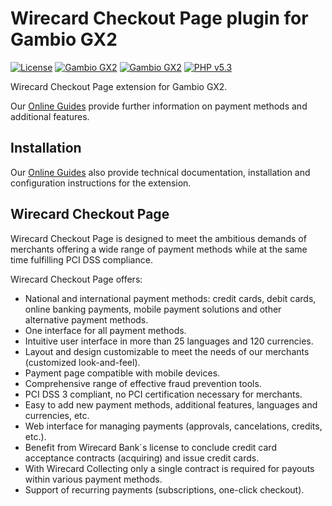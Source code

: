 # Wirecard Checkout Page plugin for Gambio GX2

[![License](https://img.shields.io/badge/license-GPLv2-blue.svg)](https://raw.githubusercontent.com/wirecard/gambio-wcp/master/LICENSE)
[![Gambio GX2](https://img.shields.io/badge/Gambio_GX2-v2.6-green.svg)](http://www.gambio.de/)
[![Gambio GX2](https://img.shields.io/badge/Gambio_GX2-v2.7-green.svg)](http://www.gambio.de/)
[![PHP v5.3](https://img.shields.io/badge/php-v5.3-yellow.svg)](http://www.php.net)

Wirecard Checkout Page extension for Gambio GX2. 

Our [Online Guides](https://guides.wirecard.at/) provide further information on payment methods and additional features. 

## Installation
Our [Online Guides](https://guides.wirecard.at/shop_plugins:gambio_wcp:start "Installation details") also provide technical documentation, installation and configuration instructions for the extension.


## Wirecard Checkout Page
Wirecard Checkout Page is designed to meet the ambitious demands of merchants offering a wide range of payment methods while at the same time fulfilling PCI DSS compliance.

Wirecard Checkout Page offers:
- National and international payment methods: credit cards, debit cards, online banking payments, mobile payment solutions and other alternative payment methods.
- One interface for all payment methods.
- Intuitive user interface in more than 25 languages and 120 currencies.
- Layout and design customizable to meet the needs of our merchants (customized look-and-feel).
- Payment page compatible with mobile devices.
- Comprehensive range of effective fraud prevention tools.
- PCI DSS 3 compliant, no PCI certification necessary for merchants.
- Easy to add new payment methods, additional features, languages and currencies, etc.
- Web interface for managing payments (approvals, cancelations, credits, etc.).
- Benefit from Wirecard Bank´s license to conclude credit card acceptance contracts (acquiring) and issue credit cards.
- With Wirecard Collecting only a single contract is required for payouts within various payment methods.
- Support of recurring payments (subscriptions, one-click checkout).
